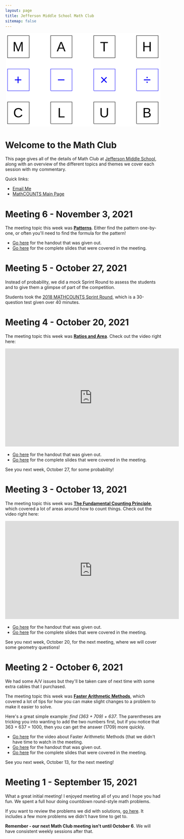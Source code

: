 ```yaml
---
layout: page
title: Jefferson Middle School Math Club
sitemap: false
---
```


<p style="text-align:center;">
<img src="/assets/img/mathclub.png" alt="Math Club Logo"/>
</p>
  
# Welcome to the Math Club

This page gives all of the details of Math Club at [Jefferson Middle School](https://jms.mtlsd.org/), along with an overview of the different topics and themes we cover each session with my commentary. 

Quick links:
* [Email Me](mailto:praff@mtlsd.net)
* [MathCOUNTS Main Page](https://www.mathcounts.org/)

# Meeting 6 - November 3, 2021

The meeting topic this week was [**Patterns**](https://www.mathcounts.org/resources/representing-patterns-numerically). Either find the pattern one-by-one, or often you'll need to find the formula for the pattern!

* [Go here](https://www.mathcounts.org/sites/default/files/u70427/Representing_Patterns_Numerically_%28M%29.pdf) for the handout that was given out.
* [Go here](https://docs.google.com/presentation/d/1FXrW1Nz3WDX0ebaGYMoNA5PEAp_nOdhc_lRZ_AWoTc0/edit?usp=sharing) for the complete slides that were covered in the meeting.

# Meeting 5 - October 27, 2021

Instead of probability, we did a mock Sprint Round to assess the students and to give them a glimpse of part of the competition.

Students took the [2018 MATHCOUNTS Sprint Round](https://www.houstonisd.org/cms/lib2/TX01001591/Centricity/Domain/8983/2018%20Mathcounts_Chapter%20Competition%20Sprint%20Round.pdf), which is a 30-question test given over 40 minutes. 

# Meeting 4 - October 20, 2021

The meeting topic this week was [**Ratios and Area**](https://www.mathcounts.org/resources/ratios-and-area). Check out the video right here:

<iframe width="560" height="315" src="https://www.youtube.com/embed/hoTm8D5EsWA" title="YouTube video player" frameborder="0" allow="accelerometer; autoplay; clipboard-write; encrypted-media; gyroscope; picture-in-picture" allowfullscreen></iframe>

* [Go here](https://www.mathcounts.org/sites/default/files/DSEC%20Ratios%20%26%20Area%20(M).pdf) for the handout that was given out.
* [Go here](https://docs.google.com/presentation/d/1Ii-2zJ1lVGdRCvwzQ7pZUgsy31oeyD-ajJ0jLcLjqv4/edit?usp=sharing) for the complete slides that were covered in the meeting.

See you next week, October 27, for some probability!

# Meeting 3 - October 13, 2021

The meeting topic this week was [**The Fundamental Counting Principle**](https://www.mathcounts.org/resources/fundamental-counting-principle), which covered a lot of areas around how to count things. Check out the video right here:

<iframe width="560" height="315" src="https://www.youtube.com/embed/XkAz9LvV2dU" title="YouTube video player" frameborder="0" allow="accelerometer; autoplay; clipboard-write; encrypted-media; gyroscope; picture-in-picture" allowfullscreen></iframe>

* [Go here](https://www.mathcounts.org/sites/default/files/u70427/The_Fundamental_Counting_Principle_%28M%29.pdf) for the handout that was given out.
* [Go here](https://docs.google.com/presentation/d/1AdzfYSZDd2-clSP-UTYK4bddlDBO6W9OpPZcIfczyw4/edit?usp=sharing) for the complete slides that were covered in the meeting.

See you next week, October 20, for the next meeting, where we will cover some geometry questions!

# Meeting 2 - October 6, 2021

We had some A/V issues but they'll be taken care of next time with some extra cables that I purchased. 

The meeting topic this week was [**Faster Arithmetic Methods**](https://www.mathcounts.org/resources/faster-arithmetic-methods), which covered a lot of tips for how you can make slight changes to a problem to make it easier to solve. 

Here's a great simple example: _find (363 + 709) + 637_. The parentheses are tricking you into wanting to add the two numbers first, but if you notice that 363 + 637 = 1000, then you can get the answer (1709) more quickly. 
* [Go here](https://www.youtube.com/watch?v=ZPQ2_b_T0dE) for the video about Faster Arithmetic Methods (that we didn't have time to watch in the meeting. 
* [Go here](https://www.mathcounts.org/sites/default/files/Faster_Arithmetic_Methods_%28M%29.pdf) for the handout that was given out.
* [Go here](https://docs.google.com/presentation/d/1Yfbfsex5l-ukYJSK-atGtIYrpotlCNFCSOidvFBtogM/edit?usp=sharing) for the complete slides that were covered in the meeting.

See you next week, October 13, for the next meeting!

# Meeting 1 - September 15, 2021

What a great initial meeting! I enjoyed meeting all of you and I hope you had fun. We spent a full hour doing countdown round-style math problems.

If you want to review the problems we did with solutions, [go here](https://docs.google.com/presentation/d/1cDkJovRiy-_L5imOTblBsryThZUgFzBmjkpvHHBTr4M/edit?usp=drivesdk). It includes a few more problems we didn't have time to get to.

**Remember - our next Math Club meeting isn't until October 6**. We will have consistent weekly sessions after that. 
